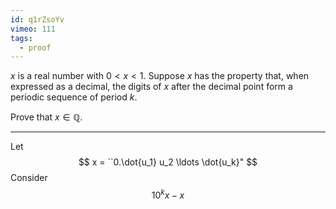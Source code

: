```yaml
---
id: q1rZsoYv
vimeo: 111
tags:
  - proof
---
```


$x$ is a real number with $0 < x < 1.$ Suppose $x$ has the property that, when expressed as a decimal, the digits of $x$ after the decimal point form a periodic sequence of period $k.$

Prove that $x \in \mathbb{Q}.$

---

Let
$$
x = ``0.\dot{u_1} u_2 \ldots \dot{u_k}"
$$
Consider
$$
10^{k} x - x
$$
